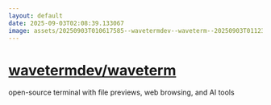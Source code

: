 ```yaml
---
layout: default
date: 2025-09-03T02:08:39.133067
image: assets/20250903T010617585--wavetermdev--waveterm--20250903T011239107--cropped.png
---
```


# [wavetermdev/waveterm](https://github.com/wavetermdev/waveterm)

open-source terminal with file previews, web browsing, and AI tools
